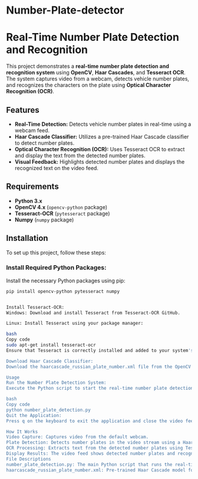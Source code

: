 # Number-Plate-detector
# **Real-Time Number Plate Detection and Recognition**

This project demonstrates a **real-time number plate detection and recognition system** using **OpenCV**, **Haar Cascades**, and **Tesseract OCR**. The system captures video from a webcam, detects vehicle number plates, and recognizes the characters on the plate using **Optical Character Recognition (OCR)**.

## **Features**

- **Real-Time Detection:** Detects vehicle number plates in real-time using a webcam feed.
- **Haar Cascade Classifier:** Utilizes a pre-trained Haar Cascade classifier to detect number plates.
- **Optical Character Recognition (OCR):** Uses Tesseract OCR to extract and display the text from the detected number plates.
- **Visual Feedback:** Highlights detected number plates and displays the recognized text on the video feed.

## **Requirements**

- **Python 3.x**
- **OpenCV 4.x** (`opencv-python` package)
- **Tesseract-OCR** (`pytesseract` package)
- **Numpy** (`numpy` package)

## **Installation**

To set up this project, follow these steps:

### **Install Required Python Packages:**

Install the necessary Python packages using pip:

```bash
pip install opencv-python pytesseract numpy


Install Tesseract-OCR:
Windows: Download and install Tesseract from Tesseract-OCR GitHub.

Linux: Install Tesseract using your package manager:

bash
Copy code
sudo apt-get install tesseract-ocr
Ensure that Tesseract is correctly installed and added to your system's PATH.

Download Haar Cascade Classifier:
Download the haarcascade_russian_plate_number.xml file from the OpenCV GitHub repository and place it in the haarcascades/ directory.

Usage
Run the Number Plate Detection System:
Execute the Python script to start the real-time number plate detection and recognition:

bash
Copy code
python number_plate_detection.py
Quit the Application:
Press q on the keyboard to exit the application and close the video feed.

How It Works
Video Capture: Captures video from the default webcam.
Plate Detection: Detects number plates in the video stream using a Haar Cascade classifier.
OCR Processing: Extracts text from the detected number plates using Tesseract OCR.
Display Results: The video feed shows detected number plates and recognized text in real-time.
File Descriptions
number_plate_detection.py: The main Python script that runs the real-time number plate detection and OCR using OpenCV and Tesseract.
haarcascade_russian_plate_number.xml: Pre-trained Haar Cascade model for detecting number plates. (Download from the OpenCV GitHub repository).
